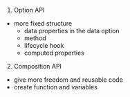 1. Option API
- more fixed structure
    - data properties in the data option
    - method
    - lifecycle hook
    - computed properties

2. Composition API
- give more freedom and reusable code
- create function and variables